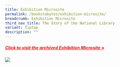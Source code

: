 ```yaml
---
title: Exhibition Microsite
permalink: /bookstobytes/exhibition-microsite/
breadcrumb: Exhibition Microsite
third_nav_title: The Story of the National Library
variant: tiptap
description: ""
---
```

<h5><a href="https://eresources.nlb.gov.sg/webarchives/2008-10-09%2016:06:00.000/wp/details/http://exhibitions.nlb.gov.sg/bookstobytes/home/index.html" target="_blank" rel="noopener" style="color:#E21216;">Click to visit the archived Exhibition Microsite »</a></h5>

<img src="/images/event-images/frombooks/from-books-to-bytes-microsite.jpg">